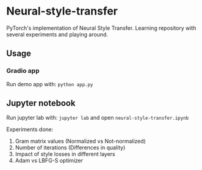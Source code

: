 # Neural-style-transfer

PyTorch's implementation of Neural Style Transfer. Learning repository with several experiments and playing around.

## Usage

### Gradio app

Run demo app with: `python app.py`

## Jupyter notebook

Run jupyter lab with: `jupyter lab` and open `neural-style-transfer.ipynb`

Experiments done:

1. Gram matrix values (Normalized vs Not-normalized)
2. Number of iterations (Differences in quality)
3. Impact of style losses in different layers
4. Adam vs LBFG-S optimizer
